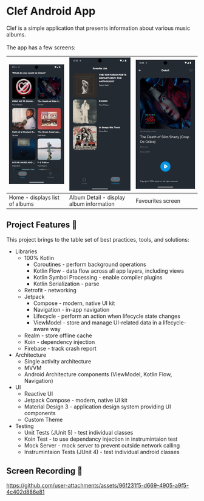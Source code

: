 # Clef Android App

Clef is a simple application that presents information about various music albums.
<br></br>
The app has a few screens:

| <img src="screenshots/screenshot_1.png"> | <img src="screenshots/screenshot_2.png"> | <img src="screenshots/screenshot_3.png"> |
| ---------------------------------------- | ---------------------------------------- | ---------------------------------------- |
|  Home - displays list of albums          | Album Detail - display album information | Favourites screen  |


## Project Features 🚀
This project brings to the table set of best practices, tools, and solutions:
* Libraries
  * 100% Kotlin
    + Coroutines - perform background operations
    + Kotlin Flow - data flow across all app layers, including views
    + Kotlin Symbol Processing - enable compiler plugins
    + Kotlin Serialization - parse 
  * Retrofit - networking
  * Jetpack 
    + Compose - modern, native UI kit
    + Navigation - in-app navigation
    + Lifecycle  - perform an action when lifecycle state changes
    + ViewModel - store and manage UI-related data in a lifecycle-aware way
  * Realm - store offline cache
  * Koin - dependency injection
  * Firebase - track crash report
* Architecture
  * Single activity architecture
  * MVVM 
  * Android Architecture components (ViewModel, Kotlin Flow, Navigation)
* UI
  * Reactive UI
  * Jetpack Compose - modern, native UI kit 
  * Material Design 3 - application design system providing UI components
  * Custom Theme
* Testing
  * Unit Tests (JUnit 5) - test individual classes
  * Koin Test - to use dependancy injection in instrumintaion test
  * Mock Server - mock server to prevent outside network calling
  * Instrumintaion Tests (JUnit 4) - test individual android classes
  
      
## Screen Recording 🎥

https://github.com/user-attachments/assets/96f231f5-d669-4905-a9f5-4c402d886e81


